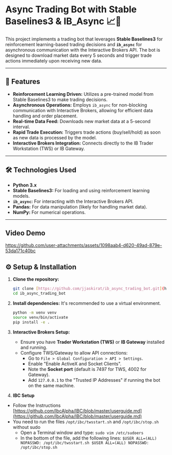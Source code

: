 # Async Trading Bot with Stable Baselines3 & IB_Async 📈🤖

This project implements a trading bot that leverages **Stable Baselines3** for reinforcement learning-based trading decisions and **`ib_async`** for asynchronous communication with the Interactive Brokers API.
The bot is designed to download market data every 5 seconds and trigger trade actions immediately upon receiving new data.

---

## 🚀 Features

* **Reinforcement Learning Driven:** Utilizes a pre-trained model from Stable Baselines3 to make trading decisions.
* **Asynchronous Operations:** Employs `ib_async` for non-blocking communication with Interactive Brokers, allowing for efficient data handling and order placement.
* **Real-time Data Feed:** Downloads new market data at a 5-second interval.
* **Rapid Trade Execution:** Triggers trade actions (buy/sell/hold) as soon as new data is processed by the model.
* **Interactive Brokers Integration:** Connects directly to the IB Trader Workstation (TWS) or IB Gateway.

---

## 🛠️ Technologies Used

* **Python 3.x**
* **Stable Baselines3:** For loading and using reinforcement learning models.
* **`ib_async`:** For interacting with the Interactive Brokers API.
* **Pandas:** For data manipulation (likely for handling market data).
* **NumPy:** For numerical operations.

---
## Video Demo
https://github.com/user-attachments/assets/1098aab4-d620-49ad-879e-53da171c40bc

## ⚙️ Setup & Installation

1.  **Clone the repository:**
    ```bash
    git clone [https://github.com/jjaskirat/ib_async_trading_bot.git](https://github.com/jjaskirat/ib_async_trading_bot.git)
    cd ib_async_trading_bot
    ```

2.  **Install dependencies:**
    It's recommended to use a virtual environment.
    ```bash
    python -m venv venv
    source venv/bin/activate
    pip install -e .
    ```

3.  **Interactive Brokers Setup:**
    * Ensure you have **Trader Workstation (TWS)** or **IB Gateway** installed and running.
    * Configure TWS/Gateway to allow API connections:
        * Go to `File > Global Configuration > API > Settings`.
        * Enable "Enable ActiveX and Socket Clients".
        * Note the **Socket port** (default is 7497 for TWS, 4002 for Gateway).
        * Add `127.0.0.1` to the "Trusted IP Addresses" if running the bot on the same machine.
     
4.  **IBC Setup**
   * Follow the Instructions [https://github.com/IbcAlpha/IBC/blob/master/userguide.md](https://github.com/IbcAlpha/IBC/blob/master/userguide.md)
   * You need to run the files `/opt/ibc/twsstart.sh` and `/opt/ibc/stop.sh` without sudo
       * Open a Terminal window and type: `sudo vim /etc/sudoers`
       * In the bottom of the file, add the following lines:
             ```
             $USER ALL=(ALL) NOPASSWD: /opt/ibc/twsstart.sh
             $USER ALL=(ALL) NOPASSWD: /opt/ibc/stop.sh
             ```
